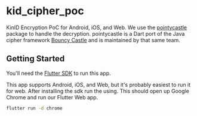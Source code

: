 # kid_cipher_poc

KinID Encryption PoC for Android, iOS, and Web. We use the [pointycastle](https://pub.dev/packages/pointycastle) 
package to handle the decryption. pointycastle is a Dart port of the Java cipher framework 
[Bouncy Castle](https://bouncycastle.org) and is maintained by that same team.

## Getting Started

You'll need the [Flutter SDK](https://docs.flutter.dev/get-started/install) to run this app.

This app supports Android, iOS, and Web, but it's probably easiest to run it for web. After installing the sdk run the 
using. This should open up Google Chrome and run our Flutter Web app.
```sh
flutter run -d chrome
```


